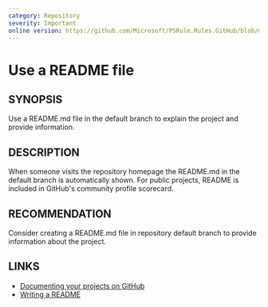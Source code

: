 ```yaml
---
category: Repository
severity: Important
online version: https://github.com/Microsoft/PSRule.Rules.GitHub/blob/main/docs/rules/en/GitHub.Repo.Readme.md
---
```


# Use a README file

## SYNOPSIS

Use a README.md file in the default branch to explain the project and provide information.

## DESCRIPTION

When someone visits the repository homepage the README.md in the default branch is automatically shown.
For public projects, README is included in GitHub's community profile scorecard.

## RECOMMENDATION

Consider creating a README.md file in repository default branch to provide information about the project.

## LINKS

- [Documenting your projects on GitHub](https://guides.github.com/features/wikis/)
- [Writing a README](https://opensource.guide/starting-a-project/#writing-a-readme)
